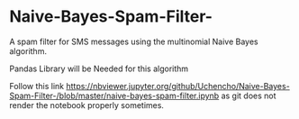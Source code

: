 # Naive-Bayes-Spam-Filter-
A spam filter for SMS messages using the multinomial Naive Bayes algorithm. 


Pandas Library will be Needed for this algorithm


Follow this link <https://nbviewer.jupyter.org/github/Uchencho/Naive-Bayes-Spam-Filter-/blob/master/naive-bayes-spam-filter.ipynb> as git does not render the notebook properly sometimes.
